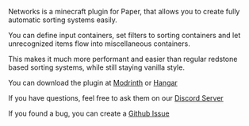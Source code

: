 Networks is a minecraft plugin for Paper, that allows you to create fully automatic sorting systems easily.

You can define input containers, set filters to sorting containers and let unrecognized items flow into miscellaneous containers.

This makes it much more performant and easier than regular redstone based sorting systems, while still staying vanilla style.

You can download the plugin at [Modrinth](https://modrinth.com/plugin/networks) or [Hangar](https://hangar.papermc.io/NanoFlux/Networks)

If you have questions, feel free to ask them on our [Discord Server](https://discord.gg/Q65TqRwnce)

If you found a bug, you can create a [Github Issue](https://github.com/NanoFlux/networks/issues/new)